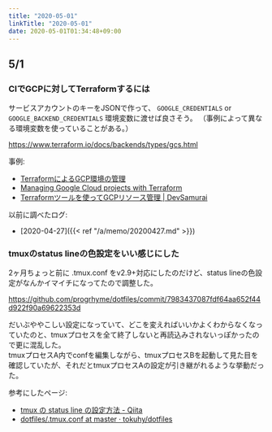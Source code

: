 ```yaml
---
title: "2020-05-01"
linkTitle: "2020-05-01"
date: 2020-05-01T01:34:48+09:00
---
```


## 5/1
### CIでGCPに対してTerraformするには

サービスアカウントのキーをJSONで作って、 `GOOGLE_CREDENTIALS` or `GOOGLE_BACKEND_CREDENTIALS` 環境変数に渡せば良さそう。
（事例によって異なる環境変数を使っていることがある。）

https://www.terraform.io/docs/backends/types/gcs.html

事例:

- [TerraformによるGCP環境の管理](https://gist.github.com/MisaKondo/cb46b0ecd106e9c824a641b14954b8e1)
- [Managing Google Cloud projects with Terraform](https://cloud.google.com/community/tutorials/managing-gcp-projects-with-terraform)
- [Terraformツールを使ってGCPリソース管理 | DevSamurai](https://www.devsamurai.com/ja/gcp-terraform-101/)

以前に調べたログ:

- [2020-04-27]({{< ref "/a/memo/20200427.md" >}})

### tmuxのstatus lineの色設定をいい感じにした

2ヶ月ちょっと前に .tmux.conf をv2.9+対応にしたのだけど、status lineの色設定がなんかイマイチになってたので調整した。

https://github.com/progrhyme/dotfiles/commit/7983437087fdf64aa652f44d922f90a69622353d

だいぶややこしい設定になっていて、どこを変えればいいかよくわからなくなっていたのと、tmuxプロセスを全て終了しないと再読込みされないっぽかったので更に混乱した。  
tmuxプロセスA内でconfを編集しながら、tmuxプロセスBを起動して見た目を確認していたが、それだとtmuxプロセスAの設定が引き継がれるような挙動だった。

参考にしたページ:

- [tmux の status line の設定方法 - Qiita](https://qiita.com/nojima/items/9bc576c922da3604a72b)
- [dotfiles/.tmux.conf at master · tokuhy/dotfiles](https://github.com/tokuhy/dotfiles/blob/master/.tmux.conf)
